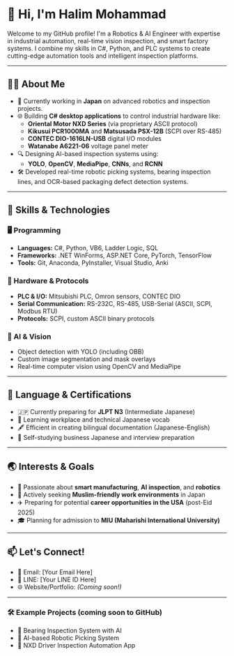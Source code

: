 # 👋 Hi, I'm Halim Mohammad

Welcome to my GitHub profile! I'm a Robotics & AI Engineer with expertise in industrial automation, real-time vision inspection, and smart factory systems. I combine my skills in C#, Python, and PLC systems to create cutting-edge automation tools and intelligent inspection platforms.

---

## 👨‍💻 About Me

- 🔧 Currently working in **Japan** on advanced robotics and inspection projects.
- 🌐 Building **C# desktop applications** to control industrial hardware like:
  - **Oriental Motor NXD Series** (via proprietary ASCII protocol)
  - **Kikusui PCR1000MA** and **Matsusada PSX-12B** (SCPI over RS-485)
  - **CONTEC DIO-1616LN-USB** digital I/O modules
  - **Watanabe A6221-06** voltage panel meter
- 🔍 Designing AI-based inspection systems using:
  - **YOLO**, **OpenCV**, **MediaPipe**, **CNNs**, and **RCNN**
- 🛠️ Developed real-time robotic picking systems, bearing inspection lines, and OCR-based packaging defect detection systems.

---

## 🧠 Skills & Technologies

### 🖥 Programming
- **Languages:** C#, Python, VB6, Ladder Logic, SQL
- **Frameworks:** .NET WinForms, ASP.NET Core, PyTorch, TensorFlow
- **Tools:** Git, Anaconda, PyInstaller, Visual Studio, Anki

### 🤖 Hardware & Protocols
- **PLC & I/O:** Mitsubishi PLC, Omron sensors, CONTEC DIO
- **Serial Communication:** RS-232C, RS-485, USB-Serial (ASCII, SCPI, Modbus RTU)
- **Protocols:** SCPI, custom ASCII binary protocols

### 🎯 AI & Vision
- Object detection with YOLO (including OBB)
- Custom image segmentation and mask overlays
- Real-time computer vision using OpenCV and MediaPipe

---

## 📘 Language & Certifications

- 🇯🇵 Currently preparing for **JLPT N3** (Intermediate Japanese)
- 🧠 Learning workplace and technical Japanese vocab
- 🖋️ Efficient in creating bilingual documentation (Japanese-English)
- 🏅 Self-studying business Japanese and interview preparation

---

## 🌏 Interests & Goals

- 🤖 Passionate about **smart manufacturing**, **AI inspection**, and **robotics**
- 💼 Actively seeking **Muslim-friendly work environments** in Japan
- ✈️ Preparing for potential **career opportunities in the USA** (post-Eid 2025)
- 🎓 Planning for admission to **MIU (Maharishi International University)**

---

## 📫 Let's Connect!

- 📧 Email: [Your Email Here]
- 🔗 LINE: [Your LINE ID Here]
- 🌐 Website/Portfolio: *(Coming soon!)*

---

### 🛠 Example Projects (coming soon to GitHub)
- 🔹 Bearing Inspection System with AI
- 🔹 AI-based Robotic Picking System
- 🔹 NXD Driver Inspection Automation App
